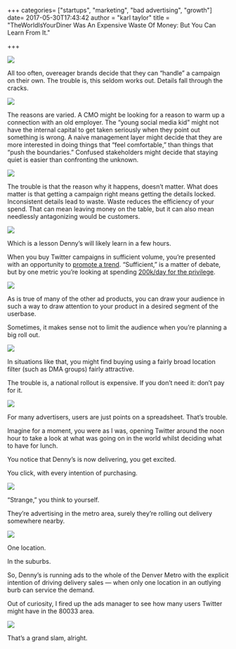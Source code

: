 +++
categories= ["startups", "marketing", "bad advertising", "growth"]
date= 2017-05-30T17:43:42
author = "karl taylor"
title = "TheWorldIsYourDiner Was An Expensive Waste Of Money: But You Can Learn From It."

+++

  ![](https://raw.githubusercontent.com/karljtaylor/kjt/blog/content/assets/cb420-1ywxnqefpphduyqqks0mi7a.png)  


 All too often, overeager brands decide that they can “handle” a campaign on their own. The trouble is, this seldom works out. Details fall through the cracks.

  ![](https://raw.githubusercontent.com/karljtaylor/kjt/blog/content/assets/4aff3-1vhxzhdhwcicsgxepmt9poq.jpeg)  


 The reasons are varied. A CMO might be looking for a reason to warm up a connection with an old employer. The “young social media kid” might not have the internal capital to get taken seriously when they point out something is wrong. A naive management layer might decide that they are more interested in doing things that “feel comfortable,” than things that “push the boundaries.” Confused stakeholders might decide that staying quiet is easier than confronting the unknown.

  ![](https://raw.githubusercontent.com/karljtaylor/kjt/blog/content/assets/d62ef-1bp1wro_6gzsptoxn1al1na.jpeg)  


 The trouble is that the reason why it happens, doesn’t matter. What does matter is that getting a campaign right means getting the details locked. Inconsistent details lead to waste. Waste reduces the efficiency of your spend. That can mean leaving money on the table, but it can also mean needlessly antagonizing would be customers.

  ![](https://raw.githubusercontent.com/karljtaylor/kjt/blog/content/assets/2811b-1bpp7zwddcbvbemx1geqo4q.png)  


 Which is a lesson Denny’s will likely learn in a few hours.

 When you buy Twitter campaigns in sufficient volume, you’re presented with an opportunity to [promote a trend](https://business.twitter.com/en/help/overview/what-are-promoted-trends.html). “Sufficient,” is a matter of debate, but by one metric you’re looking at spending [200k/day for the privilege](https://www.fastcompany.com/3005710/fast-feed/twitters-promoted-trends-cost-more-now-20000-day).

  ![](https://raw.githubusercontent.com/karljtaylor/kjt/blog/content/assets/54fb5-1iabe0gz-jtqppsdme5d3fw.jpeg)  


 As is true of many of the other ad products, you can draw your audience in such a way to draw attention to your product in a desired segment of the userbase.

 Sometimes, it makes sense not to limit the audience when you’re planning a big roll out.

  ![](https://raw.githubusercontent.com/karljtaylor/kjt/blog/content/assets/49241-19mw3upe6gyejrnkarvwofa.png)  


 In situations like that, you might find buying using a fairly broad location filter (such as DMA groups) fairly attractive.

 The trouble is, a national rollout is expensive. If you don’t need it: don’t pay for it.

  ![](https://raw.githubusercontent.com/karljtaylor/kjt/blog/content/assets/34ada-1egjwncpgvfsxrdo8e6wplq.jpeg)  


 For many advertisers, users are just points on a spreadsheet. That’s trouble.

 Imagine for a moment, you were as I was, opening Twitter around the noon hour to take a look at what was going on in the world whilst deciding what to have for lunch.

 You notice that Denny’s is now delivering, you get excited.

 You click, with every intention of purchasing.

  ![](https://raw.githubusercontent.com/karljtaylor/kjt/blog/content/assets/6138b-1n5fo8v1rzvd-bzf3c4ww5a.png)  


 “Strange,” you think to yourself.

 They’re advertising in the metro area, surely they’re rolling out delivery somewhere nearby.

  ![](https://raw.githubusercontent.com/karljtaylor/kjt/blog/content/assets/e5fb6-1yixx-i9rvglvhndmr7kmga.png)  


 One location.

 In the suburbs.

 So, Denny’s is running ads to the whole of the Denver Metro with the explicit intention of driving delivery sales — when only one location in an outlying burb can service the demand.

 Out of curiosity, I fired up the ads manager to see how many users Twitter might have in the 80033 area.

  ![](https://raw.githubusercontent.com/karljtaylor/kjt/blog/content/assets/ab844-1ghxnxnm859or1-i9siax0g.png)  


 That’s a grand slam, alright.
